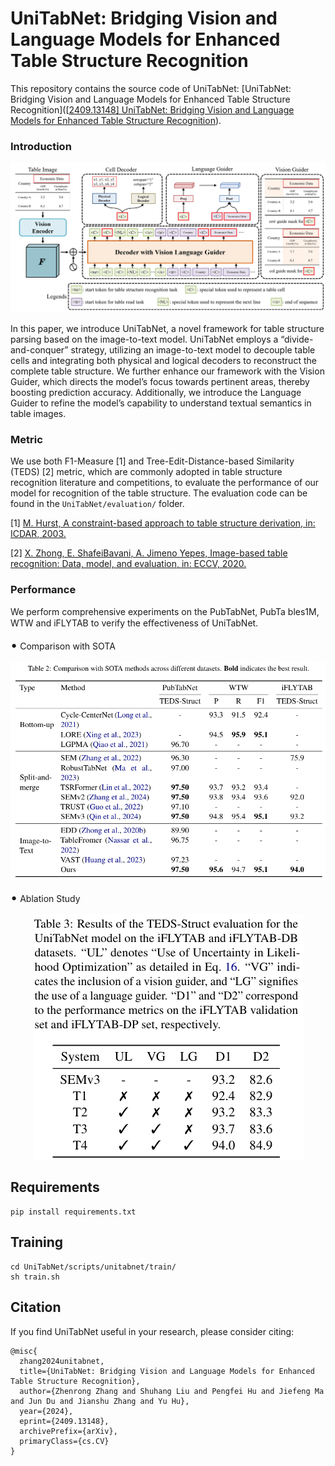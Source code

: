 # UniTabNet: Bridging Vision and Language Models for Enhanced Table Structure Recognition

This repository contains the source code of UniTabNet: [UniTabNet: Bridging Vision and Language Models for Enhanced Table Structure Recognition]([[2409.13148\] UniTabNet: Bridging Vision and Language Models for Enhanced Table Structure Recognition](https://arxiv.org/abs/2409.13148)).

### Introduction

<p align="center">
  <img src="./images/UniTabNet.png" alt="UniTabNet">
</p>
 In this paper, we introduce UniTabNet, a novel framework for table structure parsing based on the image-to-text model. UniTabNet employs a “divide-and-conquer” strategy, utilizing an image-to-text model to decouple table cells and integrating both physical and logical decoders to reconstruct the complete table structure. We further enhance our framework with the Vision Guider, which directs the model’s focus towards pertinent areas, thereby boosting prediction accuracy. Additionally, we introduce the Language Guider to refine the model’s capability to understand textual semantics in table images. 



### Metric

We use both F1-Measure [1] and Tree-Edit-Distance-based Similarity (TEDS) [2] metric, which are commonly adopted in table structure recognition literature and competitions, to evaluate the performance of our model for recognition of the table structure. The evaluation code can be found in the `UniTabNet/evaluation/` folder.

[1] [M. Hurst, A constraint-based approach to table structure derivation, in: ICDAR, 2003.](https://ieeexplore.ieee.org/document/1227792)

[2] [X. Zhong, E. ShafeiBavani, A. Jimeno Yepes, Image-based table recognition: Data, model, and evaluation, in: ECCV, 2020.](https://www.ecva.net/papers/eccv_2020/papers_ECCV/papers/123660562.pdf)



### Performance

We perform comprehensive experiments on the PubTabNet, PubTa bles1M, WTW and iFLYTAB to verify the eﬀectiveness of UniTabNet.

<span style="font-size: 20px;">•</span> Comparison with SOTA

<p align="center">
  <img src="./images/Comparison_with_SOTA.png" alt="Comparison_with_SOTA">
</p>



<span style="font-size: 20px;">•</span> Ablation Study

<p align="center">
  <img src="./images/Ablation_Study.png" alt="Ablation_Study">
</p>

## Requirements



```
pip install requirements.txt
```



## Training



```
cd UniTabNet/scripts/unitabnet/train/
sh train.sh
```



## Citation



If you find UniTabNet useful in your research, please consider citing:

```
@misc{
  zhang2024unitabnet,
  title={UniTabNet: Bridging Vision and Language Models for Enhanced Table Structure Recognition}, 
  author={Zhenrong Zhang and Shuhang Liu and Pengfei Hu and Jiefeng Ma and Jun Du and Jianshu Zhang and Yu Hu},
  year={2024},
  eprint={2409.13148},
  archivePrefix={arXiv},
  primaryClass={cs.CV}
}
```
